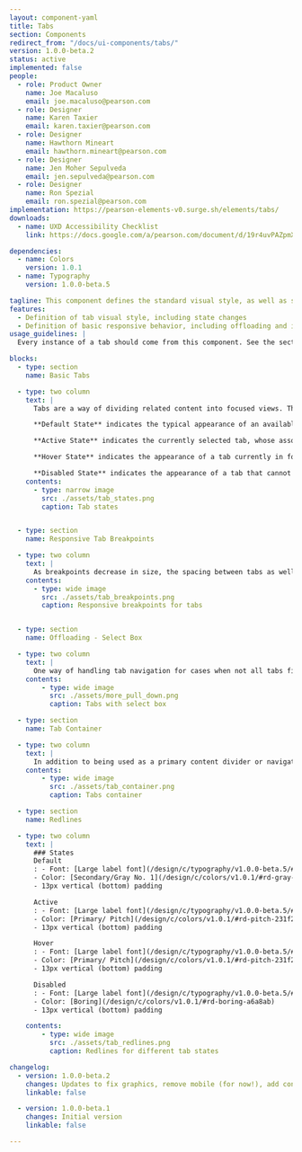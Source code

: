 ```yaml
---
layout: component-yaml
title: Tabs
section: Components
redirect_from: "/docs/ui-components/tabs/"
version: 1.0.0-beta.2
status: active
implemented: false
people:
  - role: Product Owner
    name: Joe Macaluso
    email: joe.macaluso@pearson.com
  - role: Designer
    name: Karen Taxier
    email: karen.taxier@pearson.com
  - role: Designer
    name: Hawthorn Mineart
    email: hawthorn.mineart@pearson.com
  - role: Designer
    name: Jen Moher Sepulveda
    email: jen.sepulveda@pearson.com
  - role: Designer
    name: Ron Spezial
    email: ron.spezial@pearson.com
implementation: https://pearson-elements-v0.surge.sh/elements/tabs/
downloads:
  - name: UXD Accessibility Checklist
    link: https://docs.google.com/a/pearson.com/document/d/19r4uvPAZpmXRwT_krIr9MqHLYC-Vgjah2kPDi9PYaQA/edit?usp=sharing

dependencies:
  - name: Colors
    version: 1.0.1
  - name: Typography
    version: 1.0.0-beta.5

tagline: This component defines the standard visual style, as well as some basic behavior for tabs.
features:
  - Definition of tab visual style, including state changes
  - Definition of basic responsive behavior, including offloading and infinite scroll variations
usage_guidelines: |
  Every instance of a tab should come from this component. See the sections below for information about when to use the different responsive options.

blocks:
  - type: section
    name: Basic Tabs

  - type: two column
    text: |
      Tabs are a way of dividing related content into focused views. They can be used as high level navigation, or to quickly switch between something like groups of content or  aspects of a single textbook. Tabs may be used on an entire page, or within a closed container. In most cases, they should be located above the content or views they're dividing.  

      **Default State** indicates the typical appearance of an available, but not selected tab

      **Active State** indicates the currently selected tab, whose associated content is currently being displayed

      **Hover State** indicates the appearance of a tab currently in focus

      **Disabled State** indicates the appearance of a tab that cannot be selected or displayed
    contents:
      - type: narrow image
        src: ./assets/tab_states.png
        caption: Tab states


  - type: section
    name: Responsive Tab Breakpoints

  - type: two column
    text: |
      As breakpoints decrease in size, the spacing between tabs as well as the width of the leftmost margin decreases.
    contents:
      - type: wide image
        src: ./assets/tab_breakpoints.png
        caption: Responsive breakpoints for tabs


  - type: section
    name: Offloading - Select Box

  - type: two column
    text: |
      One way of handling tab navigation for cases when not all tabs fit within the viewport or when it's not desirable to show all tabs at once is to make use of a select box to contain the non visible tabs. If an item is selected from the select box, that item then takes the place of the last visible tab, and that tab becomes an available selection within the select box.
    contents:
        - type: wide image
          src: ./assets/more_pull_down.png
          caption: Tabs with select box

  - type: section
    name: Tab Container

  - type: two column
    text: |
      In addition to being used as a primary content divider or navigation method, tabs can also be used within a container. All redline values remain the same, but should be used with respect to the bounding container. Tabs containers may utilize a background color (Dirty Ice #F8F8F8) to differentiate them from the container body.  
    contents:
        - type: wide image
          src: ./assets/tab_container.png
          caption: Tabs container

  - type: section
    name: Redlines

  - type: two column
    text: |
      ### States
      Default
      : - Font: [Large label font](/design/c/typography/v1.0.0-beta.5/#rd-large-label)
      - Color: [Secondary/Gray No. 1](/design/c/colors/v1.0.1/#rd-gray-no-1-565656)
      - 13px vertical (bottom) padding

      Active
      : - Font: [Large label font](/design/c/typography/v1.0.0-beta.5/#rd-large-label)
      - Color: [Primary/ Pitch](/design/c/colors/v1.0.1/#rd-pitch-231f20)
      - 13px vertical (bottom) padding

      Hover
      : - Font: [Large label font](/design/c/typography/v1.0.0-beta.5/#rd-large-label)
      - Color: [Primary/ Pitch](/design/c/colors/v1.0.1/#rd-pitch-231f20)
      - 13px vertical (bottom) padding

      Disabled
      : - Font: [Large label font](/design/c/typography/v1.0.0-beta.5/#rd-large-label)
      - Color: [Boring](/design/c/colors/v1.0.1/#rd-boring-a6a8ab)
      - 13px vertical (bottom) padding

    contents:
        - type: wide image
          src: ./assets/tab_redlines.png
          caption: Redlines for different tab states

changelog:
  - version: 1.0.0-beta.2
    changes: Updates to fix graphics, remove mobile (for now!), add container, adjust redlines, and shuffle.
    linkable: false

  - version: 1.0.0-beta.1
    changes: Initial version
    linkable: false

---
```

